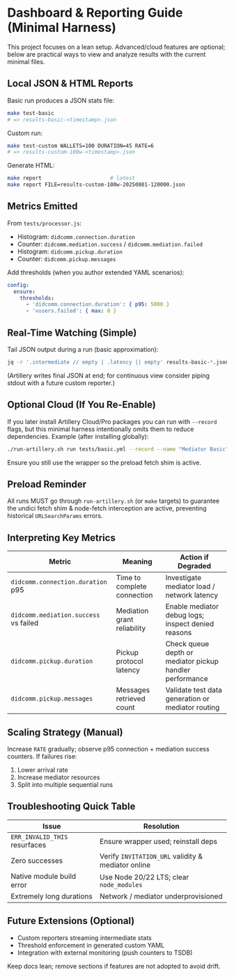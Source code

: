 # Dashboard & Reporting Guide (Minimal Harness)

This project focuses on a lean setup. Advanced/cloud features are optional; below are practical ways to view and analyze results with the current minimal files.

## Local JSON & HTML Reports

Basic run produces a JSON stats file:
```bash
make test-basic
# => results-basic-<timestamp>.json
```
Custom run:
```bash
make test-custom WALLETS=100 DURATION=45 RATE=6
# => results-custom-100w-<timestamp>.json
```
Generate HTML:
```bash
make report                      # latest
make report FILE=results-custom-100w-20250801-120000.json
```

## Metrics Emitted
From `tests/processor.js`:
- Histogram: `didcomm.connection.duration`
- Counter: `didcomm.mediation.success` / `didcomm.mediation.failed`
- Histogram: `didcomm.pickup.duration`
- Counter: `didcomm.pickup.messages`

Add thresholds (when you author extended YAML scenarios):
```yaml
config:
  ensure:
    thresholds:
      - 'didcomm.connection.duration': { p95: 5000 }
      - 'vusers.failed': { max: 0 }
```

## Real-Time Watching (Simple)
Tail JSON output during a run (basic approximation):
```bash
jq -r '.intermediate // empty | .latency || empty' results-basic-*.json
```
(Artillery writes final JSON at end; for continuous view consider piping stdout with a future custom reporter.)

## Optional Cloud (If You Re-Enable)
If you later install Artillery Cloud/Pro packages you can run with `--record` flags, but this minimal harness intentionally omits them to reduce dependencies. Example (after installing globally):
```bash
./run-artillery.sh run tests/basic.yml --record --name "Mediator Basic"
```
Ensure you still use the wrapper so the preload fetch shim is active.

## Preload Reminder
All runs MUST go through `run-artillery.sh` (or `make` targets) to guarantee the undici fetch shim & node-fetch interception are active, preventing historical `URLSearchParams` errors.

## Interpreting Key Metrics
| Metric | Meaning | Action if Degraded |
|--------|---------|--------------------|
| `didcomm.connection.duration` p95 | Time to complete connection | Investigate mediator load / network latency |
| `didcomm.mediation.success` vs failed | Mediation grant reliability | Enable mediator debug logs; inspect denied reasons |
| `didcomm.pickup.duration` | Pickup protocol latency | Check queue depth or mediator pickup handler performance |
| `didcomm.pickup.messages` | Messages retrieved count | Validate test data generation or mediator routing |

## Scaling Strategy (Manual)
Increase `RATE` gradually; observe p95 connection + mediation success counters. If failures rise:
1. Lower arrival rate
2. Increase mediator resources
3. Split into multiple sequential runs

## Troubleshooting Quick Table
| Issue | Resolution |
|-------|------------|
| `ERR_INVALID_THIS` resurfaces | Ensure wrapper used; reinstall deps |
| Zero successes | Verify `INVITATION_URL` validity & mediator online |
| Native module build error | Use Node 20/22 LTS; clear `node_modules` |
| Extremely long durations | Network / mediator underprovisioned |

## Future Extensions (Optional)
- Custom reporters streaming intermediate stats
- Threshold enforcement in generated custom YAML
- Integration with external monitoring (push counters to TSDB)

Keep docs lean; remove sections if features are not adopted to avoid drift.
